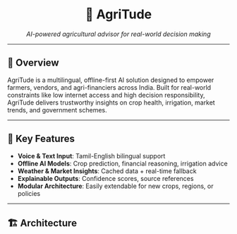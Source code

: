 <!-- README.md -->

<h1 align="center">🌾 AgriTude</h1>
<p align="center"><em>AI-powered agricultural advisor for real-world decision making</em></p>

---

<h2>🚀 Overview</h2>
<p>
AgriTude is a multilingual, offline-first AI solution designed to empower farmers, vendors, and agri-financiers across India. Built for real-world constraints like low internet access and high decision responsibility, AgriTude delivers trustworthy insights on crop health, irrigation, market trends, and government schemes.
</p>

---

<h2>🧠 Key Features</h2>
<ul>
  <li><strong>Voice & Text Input</strong>: Tamil-English bilingual support</li>
  <li><strong>Offline AI Models</strong>: Crop prediction, financial reasoning, irrigation advice</li>
  <li><strong>Weather & Market Insights</strong>: Cached data + real-time fallback</li>
  <li><strong>Explainable Outputs</strong>: Confidence scores, source references</li>
  <li><strong>Modular Architecture</strong>: Easily extendable for new crops, regions, or policies</li>
</ul>

---

<h2>🏗️ Architecture</h2>

